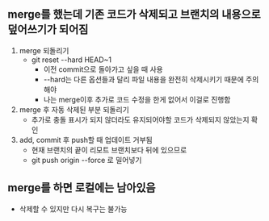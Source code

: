 ## merge를 했는데 기존 코드가 삭제되고 브랜치의 내용으로 덮어쓰기가 되어짐
1. merge 되돌리기
    - git reset --hard HEAD~1
        - 이전 commit으로 돌아가고 싶을 때 사용
        - --hard는 다른 옵션들과 달리 파일 내용을 완전히 삭제시키기 때문에 주의해야 
        - 나는 merge이후 추가로 코드 수정을 한게 없어서 이걸로 진행함
2. merge 후 자동 삭제된 부분 되돌리기
    - 추가로 충돌 표시가 되지 않더라도 유지되어야할 코드가 삭제되지 않았는지 확인
3. add, commit 후 push할 때 업데이트 거부됨
    - 현재 브랜치의 끝이 리모트 브랜치보다 뒤에 있으므로
    - git push origin --force 로 밀어넣기

## merge를 하면 로컬에는 남아있음
- 삭제할 수 있지만 다시 복구는 불가능